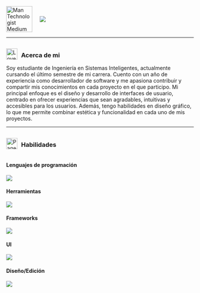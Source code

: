 <!--Encabezado-->
<div style = "display: flex; align-items:center">
<img src="https://raw.githubusercontent.com/Tarikul-Islam-Anik/Animated-Fluent-Emojis/master/Emojis/People%20with%20professions/Man%20Technologist%20Medium%20Skin%20Tone.png" alt="Man Technologist Medium Skin Tone" width="70" height="70" style="margin-right: 20px"/>

<img src="https://readme-typing-svg.herokuapp.com/?font=Roboto&weight=900&size=55=true&vCenter=true&width=500&height=80&duration=4000&color=B3B3B3&lines=Hola,+¿Qué+tal?+✌️;+Soy+Ricardo!+😁;"/>
</div>

<hr>

<!--Seccion: Acerca de mi-->
<div style="display: flex; align-items:center">
<img src="https://raw.githubusercontent.com/Tarikul-Islam-Anik/Animated-Fluent-Emojis/master/Emojis/Hand%20gestures/Love-You%20Gesture%20Medium-Dark%20Skin%20Tone.png" alt="Love-You Gesture Medium-Dark Skin Tone" width="30" height="30" style="margin-right: 10px"/>

<h3>Acerca de mi</h3>
</div>
Soy estudiante de Ingeniería en Sistemas Inteligentes, actualmente cursando el último semestre de mi carrera. Cuento con un año de experiencia como desarrollador de software y me apasiona contribuir y compartir mis conocimientos en cada proyecto en el que participo. Mi principal enfoque es el diseño y desarrollo de interfaces de usuario, centrado en ofrecer experiencias que sean agradables, intuitivas y accesibles para los usuarios. Además, tengo habilidades en diseño gráfico, lo que me permite combinar estética y funcionalidad en cada uno de mis proyectos.

<hr>

<!--Seccion: Skills-->
<div style="display: flex; align-items:center">
<img src="https://raw.githubusercontent.com/Tarikul-Islam-Anik/Animated-Fluent-Emojis/master/Emojis/Objects/Page%20with%20Curl.png" alt="Page with Curl" width="30" height="30" style="margin-right: 10px"/>

<h3>Habilidades</h3>
</div>

<h4>Lenguajes de programación</h4>
<a href="https://skillicons.dev">
    <img src="https://skillicons.dev/icons?i=html,css,js,ts,py,php,c,cs,cpp,dart&theme=dark">
</a>

<h4>Herramientas</h4>
<a href="https://skillicons.dev">
    <img src="https://skillicons.dev/icons?i=vscode,visualstudio,androidstudio,github,git,mysql,sqlite&theme=dark">
</a>

<h4>Frameworks</h4>
<a href="https://skillicons.dev">
    <img src="https://skillicons.dev/icons?i=react,vue,angular,laravel,flutter,dotnet&theme=dark">
</a>

<h4>UI</h4>
<a href = "https://skillicons.dev">
    <img src="https://skillicons.dev/icons?i=bootstrap,jquery&theme=dark">
</a>

<h4>Diseño/Edición</h4>
<a href = "https://skillicons.dev">
    <img src="https://skillicons.dev/icons?i=figma,photoshop,illustrator,pr&theme=dark">
</a>


